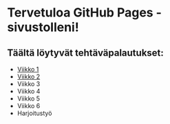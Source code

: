 # Tervetuloa GitHub Pages -sivustolleni!

## Täältä löytyvät tehtäväpalautukset:
- [Viikko 1](https://github.com/Hanriiel/pilvipalvelut/blob/main/viikko1.md)
- [Viikko 2](https://github.com/Hanriiel/pilvipalvelut/blob/main/viikko2.md)
- Viikko 3
- Viikko 4
- Viikko 5
- Viikko 6
- Harjoitustyö

